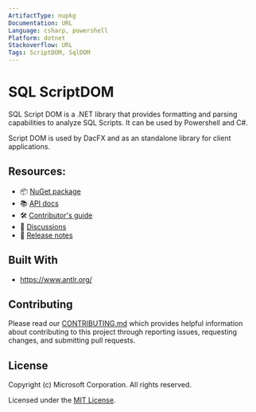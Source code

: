 ```yaml
---
ArtifactType: nupkg
Documentation: URL
Language: csharp, powershell
Platform: dotnet
Stackoverflow: URL
Tags: ScriptDOM, SqlDOM
---
```


# SQL ScriptDOM

SQL Script DOM is a .NET library that provides formatting and parsing capabilities to analyze SQL Scripts. It can be used by Powershell and C#.

Script DOM is used by DacFX and as an standalone library for client applications. 

## Resources:
- 📦 [NuGet package](https://www.nuget.org/packages/Microsoft.SqlServer.TransactSql.ScriptDom)
- 📚 [API docs](https://learn.microsoft.com/dotnet/api/microsoft.sqlserver.transactsql.scriptdom)
- 🛠️ [Contributor's guide](./CONTRIBUTING.md)
- 💬 [Discussions](https://github.com/microsoft/DacFx/discussions)
- 🛫 [Release notes](./release-notes)

## Built With
* https://www.antlr.org/

## Contributing

Please read our [CONTRIBUTING.md](CONTRIBUTING.md) which provides helpful information about contributing to this project through reporting issues, requesting changes, and submitting pull requests.

## License

Copyright (c) Microsoft Corporation. All rights reserved.

Licensed under the [MIT License](LICENSE).
